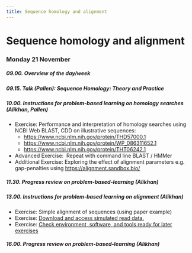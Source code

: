 ```yaml
---
title: Sequence homology and alignment
---
```


# Sequence homology and alignment

### Monday 21 November

##### 09.00. Overview of the day/week 

##### 09.15. Talk (Pallen):  *Sequence Homology: Theory and Practice*

##### 10.00. Instructions for problem-based learning on homology searches (Alikhan, Pallen)

- Exercise: Performance and interpretation of homology searches using NCBI Web BLAST, CDD on illustrative sequences:
  - <https://www.ncbi.nlm.nih.gov/protein/THD57000.1>
  - <https://www.ncbi.nlm.nih.gov/protein/WP_086311652.1> 
  - <https://www.ncbi.nlm.nih.gov/protein/THT06242.1> 
- Advanced Exercise:  Repeat with command line BLAST / HMMer
- Additional Exercise: Exploring the effect of alignment parameters e.g. gap-penalties using <https://alignment.sandbox.bio/>

##### 11.30. Progress review on problem-based-learning (Alikhan)

##### 13.00. Instructions for problem-based learning on alignment (Alikhan)

- Exercise: Simple alignment of sequences (using paper example)
- Exercise: [Download and access simulated read data.](/seq-analysis/download-simulated-data)
- Exercise: [Check environment, software, and tools ready for later exercises](/seq-analysis/installing)

##### 16.00. Progress review on problem-based-learning (Alikhan)
